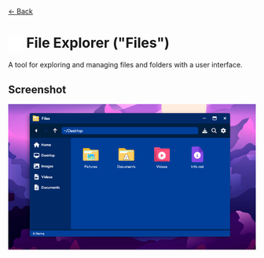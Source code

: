 [← Back](../README.md)

# <img src="../../../../public/assets/apps/icons/file-explorer.svg" width="30" height="30" style="vertical-align: middle; background: none;"/> File Explorer ("Files")

A tool for exploring and managing files and folders with a user interface.

## Screenshot

![File Explorer window showing Desktop directory](screenshot.png)